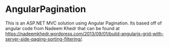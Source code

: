 AngularPagination
=================

This is an ASP.NET MVC solution using Angular Pagination. Its based off of angular code from Nadeem Khedr that can be found at https://nadeemkhedr.wordpress.com/2013/09/01/build-angularjs-grid-with-server-side-paging-sorting-filtering/.
